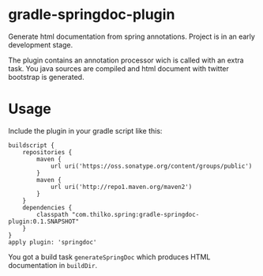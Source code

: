 gradle-springdoc-plugin
=======================

Generate html documentation from spring annotations. Project is in an early development stage.

The plugin contains an annotation processor wich is called with an extra task. You java sources are
compiled and html document with twitter bootstrap is generated.

Usage
=======================

Include the plugin in your gradle script like this:

```
buildscript {
    repositories {
        maven {
            url uri('https://oss.sonatype.org/content/groups/public')
        }
        maven {
            url uri('http://repo1.maven.org/maven2')
        }
    }
    dependencies {
        classpath "com.thilko.spring:gradle-springdoc-plugin:0.1.SNAPSHOT"
    }
}
apply plugin: 'springdoc'
```

You got a build task ```generateSpringDoc``` which produces HTML documentation in ```buildDir```.



